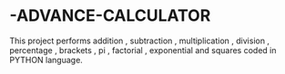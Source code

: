 # -ADVANCE-CALCULATOR
This project performs addition , subtraction , multiplication , division , percentage , brackets , pi , factorial , exponential and squares coded in PYTHON language.
